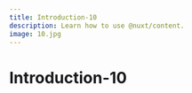 ```yaml
---
title: Introduction-10
description: Learn how to use @nuxt/content.
image: 10.jpg
---
```


# Introduction-10

<article-image name="10.jpg" alt="サンプル画像"></article-image>
